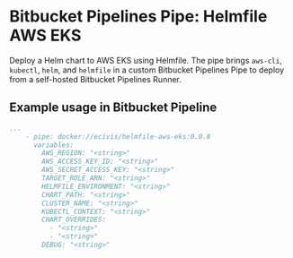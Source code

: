 # Bitbucket Pipelines Pipe: Helmfile AWS EKS

Deploy a Helm chart to AWS EKS using Helmfile. The pipe brings `aws-cli`, `kubectl`, `helm`, and `helmfile` in a custom Bitbucket Pipelines Pipe to deploy from a self-hosted Bitbucket Pipelines Runner.

## Example usage in Bitbucket Pipeline

```yaml
...
    - pipe: docker://ecivis/helmfile-aws-eks:0.0.8
      variables:
        AWS_REGION: "<string>"
        AWS_ACCESS_KEY_ID: "<string>"
        AWS_SECRET_ACCESS_KEY: "<string>"
        TARGET_ROLE_ARN: "<string>"
        HELMFILE_ENVIRONMENT: "<string>"
        CHART_PATH: "<string>"
        CLUSTER_NAME: "<string>"
        KUBECTL_CONTEXT: "<string>"
        CHART_OVERRIDES:
          - "<string>"
          - "<string>"
        DEBUG: "<string>"
```
